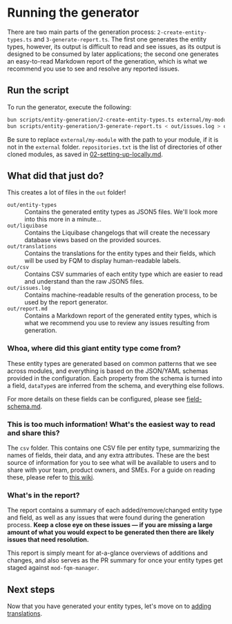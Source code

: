 # Running the generator

There are two main parts of the generation process: `2-create-entity-types.ts` and `3-generate-report.ts`. The first one generates the entity types, however, its output is difficult to read and see issues, as its output is designed to be consumed by later applications; the second one generates an easy-to-read Markdown report of the generation, which is what we recommend you use to see and resolve any reported issues.

## Run the script

To run the generator, execute the following:

```sh
bun scripts/entity-generation/2-create-entity-types.ts external/my-module $(cat repositories.txt) > out/issues.log
bun scripts/entity-generation/3-generate-report.ts < out/issues.log > out/report.md
```

Be sure to replace `external/my-module` with the path to your module, if it is not in the `external` folder. `repositories.txt` is the list of directories of other cloned modules, as saved in [02-setting-up-locally.md](02-setting-up-locally.md).

## What did that just do?

This creates a lot of files in the `out` folder!

<dl>
<dt><code>out/entity-types</code></dt>
<dd>
Contains the generated entity types as JSON5 files. We'll look more into this more in a minute...
</dd>
<dt><code>out/liquibase</code></dt>
<dd>
Contains the Liquibase changelogs that will create the necessary database views based on the provided sources.
</dd>
<dt><code>out/translations</code></dt>
<dd>
Contains the translations for the entity types and their fields, which will be used by FQM to display human-readable labels.
</dd>
<dt><code>out/csv</code></dt>
<dd>
Contains CSV summaries of each entity type which are easier to read and understand than the raw JSON5 files.
</dd>
<dt><code>out/issues.log</code></dt>
<dd>
Contains machine-readable results of the generation process, to be used by the report generator.
</dd>
<dt><code>out/report.md</code></dt>
<dd>
Contains a Markdown report of the generated entity types, which is what we recommend you use to review any issues resulting from generation.
</dd>
</dl>

### Whoa, where did this giant entity type come from?

These entity types are generated based on common patterns that we see across modules, and everything is based on the JSON/YAML schemas provided in the configuration. Each property from the schema is turned into a field, `dataType`s are inferred from the schema, and everything else follows.

For more details on these fields can be configured, please see [field-schema.md](field-schema.md).

### This is too much information! What's the easiest way to read and share this?

The `csv` folder. This contains one CSV file per entity type, summarizing the names of fields, their data, and any extra attributes. These are the best source of information for you to see what will be available to users and to share with your team, product owners, and SMEs. For a guide on reading these, please refer to [this wiki](tbd).

<!-- TODO: LINK ABOVE -->

### What's in the report?

The report contains a summary of each added/remove/changed entity type and field, as well as any issues that were found during the generation process. **Keep a close eye on these issues — if you are missing a large amount of what you would expect to be generated then there are likely issues that need resolution.**

This report is simply meant for at-a-glance overviews of additions and changes, and also serves as the PR summary for once your entity types get staged against `mod-fqm-manager`.

## Next steps

Now that you have generated your entity types, let's move on to [adding translations](05-translations.md).
